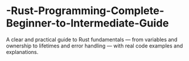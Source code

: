 # -Rust-Programming-Complete-Beginner-to-Intermediate-Guide
A clear and practical guide to Rust fundamentals — from variables and ownership to lifetimes and error handling — with real code examples and explanations.
